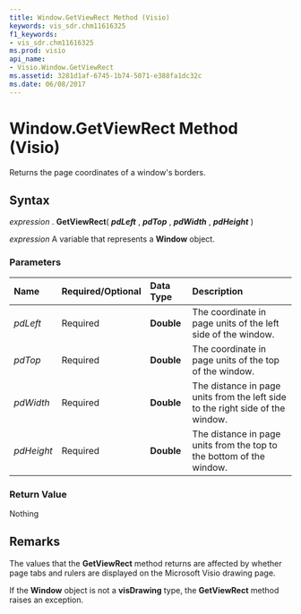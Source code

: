 ```yaml
---
title: Window.GetViewRect Method (Visio)
keywords: vis_sdr.chm11616325
f1_keywords:
- vis_sdr.chm11616325
ms.prod: visio
api_name:
- Visio.Window.GetViewRect
ms.assetid: 3281d1af-6745-1b74-5071-e388fa1dc32c
ms.date: 06/08/2017
---
```



# Window.GetViewRect Method (Visio)

Returns the page coordinates of a window's borders.


## Syntax

 _expression_ . **GetViewRect**( **_pdLeft_** , **_pdTop_** , **_pdWidth_** , **_pdHeight_** )

 _expression_ A variable that represents a **Window** object.


### Parameters



|**Name**|**Required/Optional**|**Data Type**|**Description**|
|:-----|:-----|:-----|:-----|
| _pdLeft_|Required| **Double**|The coordinate in page units of the left side of the window.|
| _pdTop_|Required| **Double**|The coordinate in page units of the top of the window.|
| _pdWidth_|Required| **Double**|The distance in page units from the left side to the right side of the window.|
| _pdHeight_|Required| **Double**|The distance in page units from the top to the bottom of the window.|

### Return Value

Nothing


## Remarks

The values that the **GetViewRect** method returns are affected by whether page tabs and rulers are displayed on the Microsoft Visio drawing page.

If the **Window** object is not a **visDrawing** type, the **GetViewRect** method raises an exception.



